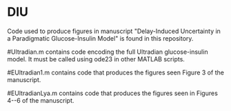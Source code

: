 # DIU
Code used to produce figures in manuscript "Delay-Induced Uncertainty in a Paradigmatic Glucose-Insulin Model" is found in this repository.

#Ultradian.m contains code encoding the full Ultradian glucose-insulin model.  It must be called using ode23 in other MATLAB scripts.

#EUltradian1.m contains code that produces the figures seen Figure 3 of the manuscript.

#EUltradianLya.m contains code that produces the figures seen in Figures 4--6 of the manuscript.

